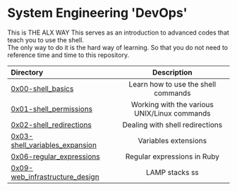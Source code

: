 # System Engineering 'DevOps' </br>
This is THE ALX WAY
This serves as an introduction to advanced codes that teach you to use the shell. </br>
The only way to do it is the hard way of learning. So that you do not need to reference time and time to this repository. </br>

| Directory | Description | 
| :---      | :---:       |
| [0x00-shell_basics](https://github.com/KakaInnocent/alx-system_engineering-devops/tree/main/0x00-shell_basics) | Learn how to use the shell commands |
| [0x01-shell_permissions](https://github.com/KakaInnocent/alx-system_engineering-devops/tree/main/0x01-shell_permissions)| Working with the various UNIX/Linux commands|
| [0x02-shell_redirections](https://github.com/KakaInnocent/alx-system_engineering-devops/tree/main/0x02-shell_redirections)| Dealing with shell redirections |
| [0x03-shell_variables_expansion](https://github.com/KakaInnocent/alx-system_engineering-devops/tree/main/0x03-shell_variables_expansions)| Variables extensions |
| [0x06-regular_expressions](https://github.com/KakaInnocent/alx-system_engineering-devops/tree/main/0x06-regular_expressions) | Regular expressions in Ruby |
| [0x09-web_infrastructure_design](https://github.com/KakaInnocent/alx-system_engineering-devops/tree/main/0x09-web_infrastructure_design) | LAMP stacks ss|

